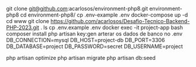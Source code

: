 git clone git@github.com:acarlosos/environment-php8.git environment-php8
cd environment-php8/
cp .env-example .env
docker-compose up -d
cd www
git clone https://github.com/acarlosos/Desafio-Tecnico-Backend-PHP-2023.git .
ls
cp .env.example .env
docker exec -it project-app bash
composer install
php artisan key:gen
arterar os dados de banco no .env
DB_CONNECTION=mysql
DB_HOST=project-db
DB_PORT=3306
DB_DATABASE=project
DB_PASSWORD=secret
DB_USERNAME=project

php artisan optimize
php artisan migrate
php artisan db:seed
